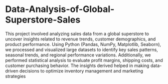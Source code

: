 # Data-Analysis-of-Global-Superstore-Sales
This project involved analyzing sales data from a global superstore to uncover insights related to revenue trends, customer demographics, and product performance. Using Python (Pandas, NumPy, Matplotlib, Seaborn), we processed and visualized large datasets to identify key sales patterns, seasonal trends, and regional performance variations. Additionally, we performed statistical analysis to evaluate profit margins, shipping costs, and customer purchasing behavior. The insights derived helped in making data-driven decisions to optimize inventory management and marketing strategies

